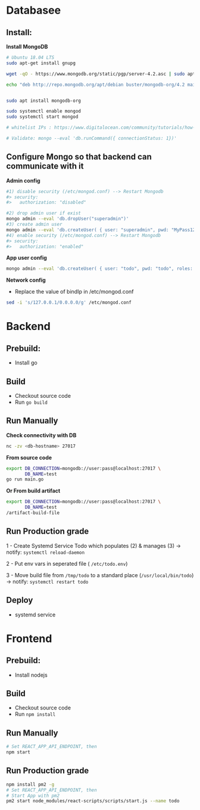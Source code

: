 # Databasee

## Install:

**Install MongoDB**

```sh
# Ubuntu 18.04 LTS
sudo apt-get install gnupg

wget -qO - https://www.mongodb.org/static/pgp/server-4.2.asc | sudo apt-key add -

echo "deb http://repo.mongodb.org/apt/debian buster/mongodb-org/4.2 main" | sudo tee /etc/apt/sources.list.d/mongodb.list


sudo apt install mongodb-org

sudo systemctl enable mongod
sudo systemctl start mongod 

# whitelist IPs : https://www.digitalocean.com/community/tutorials/how-to-install-mongodb-on-ubuntu-18-04

# Validate: mongo --eval 'db.runCommand({ connectionStatus: 1})'
```

## Configure Mongo so that backend can communicate with it 
**Admin config**

```sh
#1) disable security (/etc/mongod.conf) --> Restart Mongodb
#> security:
#>   authorization: "disabled"

#2) drop admin user if exist
mongo admin --eval 'db.dropUser("superadmin")'
#3) create admin user
mongo admin --eval 'db.createUser( { user: "superadmin", pwd: "MyPass1234", roles: [ { role: "clusterAdmin", db: "admin" }, { role: "userAdminAnyDatabase", db: "admin" } ] } )'
#4) enable security (/etc/mongod.conf) --> Restart Mongodb
#> security:
#>   authorization: "enabled"
```
**App user config**

```sh
mongo admin --eval 'db.createUser( { user: "todo", pwd: "todo", roles: [ { role: "readWrite", db: "test" } ] } )'
```
**Network config**

- Replace the value of bindIp in /etc/mongod.conf
```sh
sed -i 's/127.0.0.1/0.0.0.0/g' /etc/mongod.conf
```


# Backend

## Prebuild:

- Install go

## Build
- Checkout source code
- Run `go build`

## Run Manually

**Check connectivity with DB**

```sh
nc -zv <db-hostname> 27017
```
**From source code**

```sh
export DB_CONNECTION=mongodb://user:pass@localhost:27017 \
       DB_NAME=test
go run main.go
```

**Or From build artifact**

```sh
export DB_CONNECTION=mongodb://user:pass@localhost:27017 \
       DB_NAME=test
/artifact-build-file
```

## Run Production grade

1 - Create Systemd Service Todo which populates (2) & manages (3)
      -> notify: `systemctl reload-daemon`

2 - Put env vars in seperated file ( `/etc/todo.env`)

3 - Move build file from `/tmp/todo` to a standard place (`/usr/local/bin/todo`)
      -> notify: `systemctl restart todo`

## Deploy

- systemd service



# Frontend

## Prebuild:

- Install nodejs

## Build
- Checkout source code
- Run `npm install`

## Run Manually

```sh
# Set REACT_APP_API_ENDPOINT, then
npm start
```

## Run Production grade

```sh
npm install pm2 -g
# Set REACT_APP_API_ENDPOINT, then
# Start App with pm2
pm2 start node_modules/react-scripts/scripts/start.js --name todo
```

